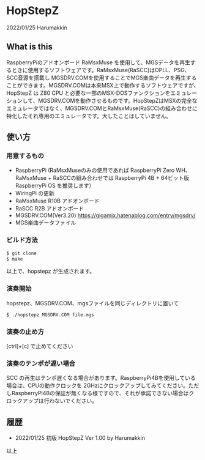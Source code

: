 # HopStepZ
2022/01/25 Harumakkin


## What is this
RaspberryPiのアドオンボード RaMsxMuse を使用して、MGSデータを再生するときに使用するソフトウェアです。RaMsxMuse(RaSCC)はOPLL、PSG、SCC音源を搭載し MGSDRV.COMを使用することでMGS楽曲データを再生することができます。MGSDRV.COMは本来MSX上で動作するソフトウェアですが、HopStepZ は Z80 CPU と必要な一部のMSX-DOSファンクションをエミュレーションして、MGSDRV.COMを動作させるものです。HopStepZはMSXの完全なエミュレータではなく、MGSDRV.COMとRaMsxMuse(RaSCC)の組み合わせに特化したそれ専用のエミュレータです。大したことはしていません。

## 使い方
### 用意するもの
- RaspberryPi (RaMsxMuseのみの使用であれば RaspberryPi Zero WH、RaMsxMuse + RaSCCの組み合わせでは RaspberryPi 4B + 64ビット版RaspberryPi OS を推奨します）
- WiringPi の更新
- RaMsxMuse R10B アドオンボード 
- RaSCC R2B アドオンボード 
- MGSDRV.COM(Ver3.20) https://gigamix.hatenablog.com/entry/mgsdrv/
- MGS楽曲データファイル

### ビルド方法
```txt
$ git clone 
$ make
```
以上で、hopstepz が生成されます。

### 演奏開始
hopstepz、MGSDRV.COM、mgsファイルを同じディレクトリに置いて
```txt
$ ./hopstepz MGSDRV.COM file.mgs
```

### 演奏の止め方
[ctrl]+[c] で止めてください

### 演奏のテンポが遅い場合
SCC の再生はテンポ遅くなる場合があります。RaspberryPi4Bを使用している場合は、CPUの動作クロックを 2GHzにクロックアップしてみてください。ただしRaspberryPi4Bの保証が無くなる様ですので、それが承諾できない場合はクロックアップは行わないでください。

## 履歴
- 2022/01/25 初版 HopStepZ Ver 1.00 by Harumakkin

以上